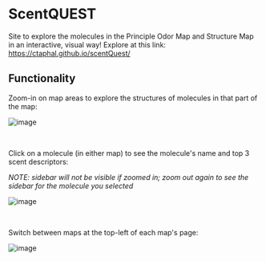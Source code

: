 # ScentQUEST
Site to explore the molecules in the Principle Odor Map and Structure Map in an interactive, visual way!
Explore at this link: https://ctaphal.github.io/scentQuest/

## Functionality
Zoom-in on map areas to explore the structures of molecules in that part of the map:

![image](https://github.com/ctaphal/scentQuest/assets/67525176/8a56148c-b1b5-40e5-bf5d-9ac990d05eac)

&nbsp;

Click on a molecule (in either map) to see the molecule's name and top 3 scent descriptors:

*NOTE: sidebar will not be visible if zoomed in; zoom out again to see the sidebar for the molecule you selected*

![image](https://github.com/ctaphal/scentQuest/assets/67525176/dc5fd204-9f92-4a45-824e-8c01babfcf87)

&nbsp;

Switch between maps at the top-left of each map's page: 

![image](https://github.com/ctaphal/scentQuest/assets/67525176/bb90f01e-e7de-48d6-9b82-48a453d14b22)
